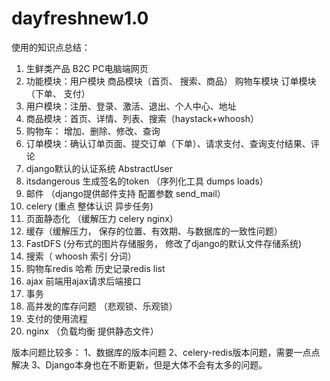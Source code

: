 # dayfreshnew1.0
使用的知识点总结：
1.	生鲜类产品  B2C  PC电脑端网页
2.	功能模块：用户模块  商品模块（首页、 搜索、商品） 购物车模块  订单模块（下单、 支付）
3.	用户模块：注册、登录、激活、退出、个人中心、地址
4.	商品模块：首页、详情、列表、搜索（haystack+whoosh）
5.	购物车： 增加、删除、修改、查询
6.	订单模块：确认订单页面、提交订单（下单）、请求支付、查询支付结果、评论
7.	django默认的认证系统 AbstractUser
8.	itsdangerous  生成签名的token （序列化工具 dumps  loads）
9.	邮件 （django提供邮件支持 配置参数  send_mail）
10.	 celery (重点  整体认识 异步任务)
11.	 页面静态化 （缓解压力  celery  nginx）
12.	 缓存（缓解压力， 保存的位置、有效期、与数据库的一致性问题）
13.	 FastDFS (分布式的图片存储服务， 修改了django的默认文件存储系统)
14.	 搜索（ whoosh  索引  分词）
15.	 购物车redis 哈希 历史记录redis list
16.	 ajax 前端用ajax请求后端接口
17.	 事务
18.	 高并发的库存问题 （悲观锁、乐观锁）
19.	 支付的使用流程
20.	 nginx （负载均衡  提供静态文件）

版本问题比较多：
1、数据库的版本问题
2、celery-redis版本问题，需要一点点解决
3、Django本身也在不断更新，但是大体不会有太多的问题。
